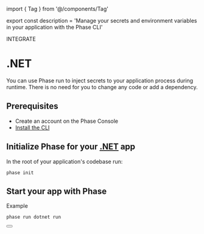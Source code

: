 import { Tag } from '@/components/Tag'

export const description =
  'Manage your secrets and environment variables in your application with the Phase CLI'

<Tag variant="small">INTEGRATE</Tag>

# .NET

You can use Phase run to inject secrets to your application process during runtime. There is no need for you to change any code or add a dependency.

## Prerequisites

- Create an account on the Phase Console
- [Install the CLI](/cli/install)

## Initialize Phase for your [.NET](https://dotnet.microsoft.com) app

In the root of your application's codebase run:

```fish
phase init
```

## Start your app with Phase

Example

```fish
phase run dotnet run
```

<div className="not-prose">
  <Button
    href="https://learn.microsoft.com/en-us/dotnet/core/tools/dotnet-environment-variables"
    variant="text"
    arrow="right"
    children=".NET Docs"
  />
</div>

